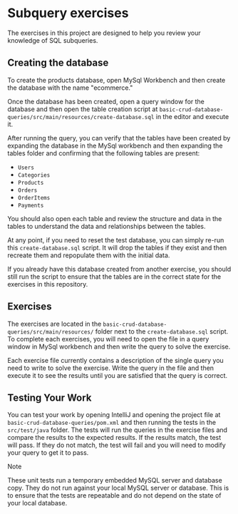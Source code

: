# Subquery exercises

The exercises in this project are designed to help you review your knowledge of SQL subqueries.

## Creating the database

To create the products database, open MySql Workbench and then create the database with the name "ecommerce." 

Once the database has been created, open a query window for the database and then open the table creation
script at `basic-crud-database-queries/src/main/resources/create-database.sql` in the editor and execute it.

After running the query, you can verify that the tables have been created by expanding the database in the
MySql workbench and then expanding the tables folder and confirming that the following tables are present:

- `Users`
- `Categories`
- `Products`
- `Orders`
- `OrderItems`
- `Payments`

You should also open each table and review the structure and data in the tables to understand the data and
relationships between the tables.

At any point, if you need to reset the test database, you can simply re-run this `create-database.sql` script.
It will drop the tables if they exist and then recreate them and repopulate them with the initial data.

If you already have this database created from another exercise, you should still run the script to ensure that
the tables are in the correct state for the exercises in this repository.

## Exercises

The exercises are located in the `basic-crud-database-queries/src/main/resources/` folder next to the
`create-database.sql` script. To complete each exercises, you will need to open the file in a query window
in MySql workbench and then write the query to solve the exercise.

Each exercise file currently contains a description of the single query you need to write to solve the
exercise. Write the query in the file and then execute it to see the results until you are satisfied that
the query is correct.

## Testing Your Work

You can test your work by opening IntelliJ and opening the project file at `basic-crud-database-queries/pom.xml`
and then running the tests in the `src/test/java` folder. The tests will run the queries in the exercise files
and compare the results to the expected results. If the results match, the test will pass. If they do not match,
the test will fail and you will need to modify your query to get it to pass.

> [!NOTE]
> These unit tests run a temporary embedded MySQL server and database copy.  They do not run against your local
> MySQL server or database.  This is to ensure that the tests are repeatable and do not depend on the state of
> your local database.

